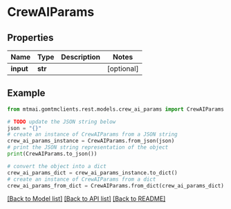 # CrewAIParams


## Properties

Name | Type | Description | Notes
------------ | ------------- | ------------- | -------------
**input** | **str** |  | [optional] 

## Example

```python
from mtmai.gomtmclients.rest.models.crew_ai_params import CrewAIParams

# TODO update the JSON string below
json = "{}"
# create an instance of CrewAIParams from a JSON string
crew_ai_params_instance = CrewAIParams.from_json(json)
# print the JSON string representation of the object
print(CrewAIParams.to_json())

# convert the object into a dict
crew_ai_params_dict = crew_ai_params_instance.to_dict()
# create an instance of CrewAIParams from a dict
crew_ai_params_from_dict = CrewAIParams.from_dict(crew_ai_params_dict)
```
[[Back to Model list]](../README.md#documentation-for-models) [[Back to API list]](../README.md#documentation-for-api-endpoints) [[Back to README]](../README.md)


